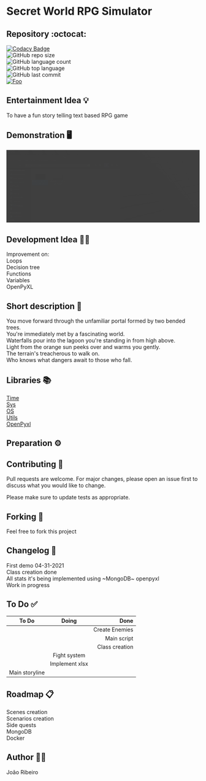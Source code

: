 # Secret World RPG Simulator

## Repository :octocat:
[![Codacy Badge](https://app.codacy.com/project/badge/Grade/0d29f083b05a4ed7ac08c6cfb6a16e23)](https://www.codacy.com/gh/JxRibeiro/Secret-World-RPG/dashboard?utm_source=github.com&amp;utm_medium=referral&amp;utm_content=JxRibeiro/Secret-World-RPG&amp;utm_campaign=Badge_Grade)  
![GitHub repo size](https://img.shields.io/github/repo-size/JxRibeiro/Secret-World-RPG?style=flat)  
![GitHub language count](https://img.shields.io/github/languages/count/JxRibeiro/Secret-World-RPG?style=flat)  
![GitHub top language](https://img.shields.io/github/languages/top/JxRibeiro/Secret-World-RPG?style=flat)  
![GitHub last commit](https://img.shields.io/github/last-commit/JxRibeiro/Secret-World-RPG?color=red&style=flat)  
<a href=https://replit.com/@JooRibeiro2/Secret-World-RPG>![Foo](https://img.shields.io/badge/Replit-Run%20on%20Replit-blue?style=flat&logo=repl.it)</a>

## Entertainment Idea 💡
To have a fun story telling text based RPG game

## Demonstration :desktop_computer:
![Demo](https://github.com/JxRibeiro/Secret-World-RPG/blob/Replit/images/Demo.gif)
## Development Idea 👨‍💻
Improvement on:  
Loops  
Decision tree  
Functions  
Variables  
OpenPyXL

## Short description 📝
You move forward through the unfamiliar portal formed by two bended trees.  
You're immediately met by a fascinating world.  
Waterfalls pour into the lagoon you're standing in from high above.  
Light from the orange sun peeks over and warms you gently.  
The terrain's treacherous to walk on.  
Who knows what dangers await to those who fall.

## Libraries 📚

[Time](https://docs.python.org/3/library/time.html)  
[Sys](https://docs.python.org/3/library/sys.html)  
[OS](https://docs.python.org/3/library/os.html)  
[Utils](https://pypi.org/project/python-utils/)  
[OpenPyxl](https://openpyxl.readthedocs.io/en/stable/)


## Preparation ⚙️


## Contributing 🤝
Pull requests are welcome. For major changes, please open an issue first to discuss what you would like to change.

Please make sure to update tests as appropriate.

## Forking 🧲
Feel free to fork this project 
## Changelog 📖
First demo 04-31-2021  
Class creation done  
All stats it's being implemented using ~MongoDB~ openpyxl   
Work in progress  
## To Do ✅
| To Do            |     Doing      |           Done |
| ---------------- | :------------: | -------------: |
|                  |                | Create Enemies |
|                  |                |  Main script   |
|                  |                | Class creation |
|                  |  Fight system  |                |
|                  | Implement xlsx |                |
| Main storyline   |                |                |

## Roadmap 📋
Scenes creation  
Scenarios creation  
Side quests  
MongoDB  
Docker  

## Author 👨‍💻
João Ribeiro 
